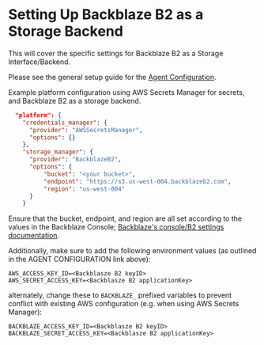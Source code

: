 # Setting Up Backblaze B2 as a Storage Backend

This will cover the specific settings for Backblaze B2 as a Storage Interface/Backend.

Please see the general setup guide for the [Agent Configuration](../CONFIGURATION.md).

Example platform configuration using AWS Secrets Manager for secrets, and Backblaze B2 as a storage backend.

```json
  "platform": {
    "credentials_manager": {
      "provider": "AWSSecretsManager",
      "options": {}
    },
    "storage_manager": {
      "provider": "BackblazeB2",
      "options": {
          "bucket": "<your bucket>",
          "endpoint": "https://s3.us-west-004.backblazeb2.com",
          "region": "us-west-004"
      }
    }
```

Ensure that the bucket, endpoint, and region are all set according to
the values in the Backblaze Console;
[Backblaze's console/B2 settings documentation](https://help.backblaze.com/hc/en-us/articles/360047425453-Getting-Started-with-the-S3-Compatible-API).

Additionally, make sure to add the following environment values (as outlined in the AGENT CONFIGURATION link above):

```dotenv
AWS_ACCESS_KEY_ID=<Backblasze B2 keyID>
AWS_SECRET_ACCESS_KEY=<Backblasze B2 applicationKey>
```

alternately, change these to `BACKBLAZE_` prefixed variables to prevent conflict with existing AWS configuration (e.g. when using AWS Secrets Manager):

```dotenv
BACKBLAZE_ACCESS_KEY_ID=<Backblasze B2 keyID>
BACKBLAZE_SECRET_ACCESS_KEY=<Backblasze B2 applicationKey>
```
